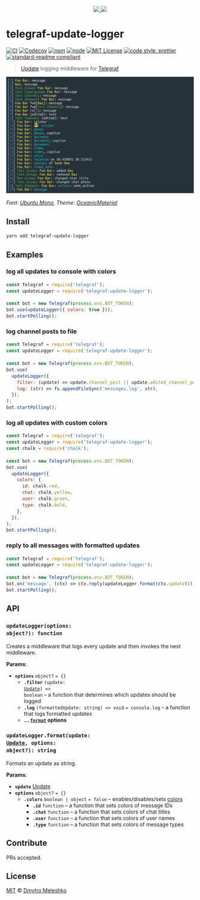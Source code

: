 <p align="center">
  <a href="https://telegram.org/">
    <img height="150" src="https://cdn.worldvectorlogo.com/logos/telegram.svg">
  </a>
  <a href="http://telegraf.js.org/">
    <img height="150" src="https://cdn.rawgit.com/telegraf/telegraf/develop/docs/telegraf.png">
  </a>
</p>

# telegraf-update-logger

[![CI](https://github.com/dmitmel/telegraf-update-logger/workflows/CI/badge.svg)](https://github.com/dmitmel/telegraf-update-logger/actions?query=workflow:CI)
[![Codecov](https://img.shields.io/codecov/c/github/dmitmel/telegraf-update-logger.svg)](https://codecov.io/gh/dmitmel/telegraf-update-logger)
[![npm](https://img.shields.io/npm/v/telegraf-update-logger.svg)](http://npmjs.com/package/telegraf-update-logger)
[![node](https://img.shields.io/node/v/telegraf-update-logger.svg)](https://nodejs.org)
[![MIT License](https://img.shields.io/npm/l/telegraf-update-logger.svg)](http://opensource.org/licenses/MIT)
[![code style: prettier](https://img.shields.io/badge/code_style-prettier-ff69b4.svg)](https://github.com/prettier/prettier)
[![standard-readme compliant](https://img.shields.io/badge/readme%20style-standard-brightgreen.svg)](https://github.com/RichardLitt/standard-readme)

> [Update](https://core.telegram.org/bots/api#update) logging middleware for [Telegraf](http://telegraf.js.org/)

![Example](example.png)

_Font: [Ubuntu Mono](https://design.ubuntu.com/font/), Theme: [OceanicMaterial](https://github.com/mbadolato/iTerm2-Color-Schemes#oceanicmaterial)_

## Install

```bash
yarn add telegraf-update-logger
```

## Examples

### log all updates to console with colors

```js
const Telegraf = require('telegraf');
const updateLogger = require('telegraf-update-logger');

const bot = new Telegraf(process.env.BOT_TOKEN);
bot.use(updateLogger({ colors: true }));
bot.startPolling();
```

### log channel posts to file

```js
const Telegraf = require('telegraf');
const updateLogger = require('telegraf-update-logger');

const bot = new Telegraf(process.env.BOT_TOKEN);
bot.use(
  updateLogger({
    filter: (update) => update.channel_post || update.edited_channel_post,
    log: (str) => fs.appendFileSync('messages.log', str),
  }),
);
bot.startPolling();
```

### log all updates with custom colors

```js
const Telegraf = require('telegraf');
const updateLogger = require('telegraf-update-logger');
const chalk = require('chalk');

const bot = new Telegraf(process.env.BOT_TOKEN);
bot.use(
  updateLogger({
    colors: {
      id: chalk.red,
      chat: chalk.yellow,
      user: chalk.green,
      type: chalk.bold,
    },
  }),
);
bot.startPolling();
```

### reply to all messages with formatted updates

```js
const Telegraf = require('telegraf');
const updateLogger = require('telegraf-update-logger');

const bot = new Telegraf(process.env.BOT_TOKEN);
bot.on('message', (ctx) => ctx.reply(updateLogger.format(ctx.update)));
bot.startPolling();
```

## API

### <code>updateLogger(options: object?): function</code>

Creates a middleware that logs every update and then invokes the next middleware.

**Params**:

- **`options`** `object?` `= {}`
  - **`.filter`** <code>(update: <a href="https://core.telegram.org/bots/api#update">Update</a>) => boolean</code> – a function that determines which updates should be logged
  - **`.log`** `(formattedUpdate: string) => void` `= console.log` – a function that logs formatted updates
  - **... [`format`](#updateloggerformatupdate-update-options-object-string) options**

### <code>updateLogger.format(update: <a href="https://core.telegram.org/bots/api#update">Update</a>, options: object?): string</code>

Formats an update as string.

**Params**:

- **`update`** [Update](https://core.telegram.org/bots/api#update)
- **`options`** `object?` `= {}`
  - **`.colors`** `boolean | object` `= false` – enables/disables/sets [colors](https://github.com/chalk/chalk/)
    - **`.id`** `function` – a function that sets colors of message IDs
    - **`.chat`** `function` – a function that sets colors of chat titles
    - **`.user`** `function` – a function that sets colors of user names
    - **`.type`** `function` – a function that sets colors of message types

## Contribute

PRs accepted.

## License

[MIT](LICENSE) © [Dmytro Meleshko](https://github.com/dmitmel)

